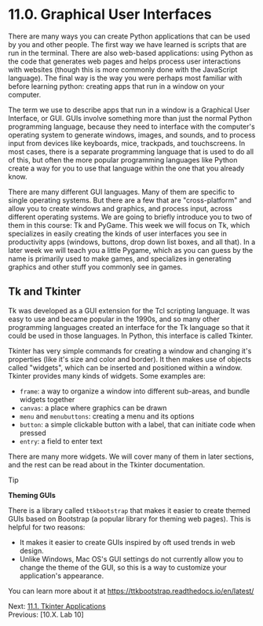 # 11.0. Graphical User Interfaces

There are many ways you can create Python applications that can be used by you and other people. The first way we have
learned is scripts that are run in the terminal. There are also web-based applications: using Python as the code that
generates web pages and helps process user interactions with websites (though this is more commonly done with the
JavaScript language). The final way is the way you were perhaps most familiar with before learning python: creating apps
that run in a window on your computer.

The term we use to describe apps that run in a window is a Graphical User Interface, or GUI. GUIs involve something more
than just the normal Python programming language, because they need to interface with the computer's operating system to
generate windows, images, and sounds, and to process input from devices like keyboards, mice, trackpads, and
touchscreens. In most cases, there is a separate programming language that is used to do all of this, but often the more
popular programming languages like Python create a way for you to use that language within the one that you already
know.

There are many different GUI languages. Many of them are specific to single operating systems. But there are a few that
are "cross-platform" and allow you to create windows and graphics, and process input, across different operating
systems. We are going to briefly introduce you to two of them in this course: Tk and PyGame. This week we will focus on
Tk, which specializes in easily creating the kinds of user interfaces you see in productivity apps (windows, buttons,
drop down list boxes, and all that). In a later week we will teach you a little Pygame, which as you can guess by the
name is primarily used to make games, and specializes in generating graphics and other stuff you commonly see in games.

## Tk and Tkinter

Tk was developed as a GUI extension for the Tcl scripting language. It was easy to use and became popular in the 1990s,
and so many other programming languages created an interface for the Tk language so that it could be used in those
languages. In Python, this interface is called Tkinter.

Tkinter has very simple commands for creating a window and changing it's properties (like it's size and color and
border). It then makes use of objects called "widgets", which can be inserted and positioned within a window. Tkinter
provides many kinds of widgets. Some examples are:

- `frame`: a way to organize a window into different sub-areas, and bundle widgets together
- `canvas`: a place where graphics can be drawn
- `menu` and `menubuttons`: creating a menu and its options
- `button`: a simple clickable button with a label, that can initiate code when pressed
- `entry`: a field to enter text

There are many more widgets. We will cover many of them in later sections, and the rest can be read about in the Tkinter
documentation.

> [!TIP]
> 
> **Theming GUIs**
> 
> There is a library called `ttkbootstrap` that makes it easier to create themed GUIs based on
> Bootstrap (a popular library for theming web pages). This is helpful for two reasons:
>
> - It makes it easier to create GUIs inspired by oft used trends in web design.
> - Unlike Windows, Mac OS's GUI settings do not currently allow you to change the theme of the GUI, so this is a way to customize
>   your application's appearance.
>
> You can learn more about it at https://ttkbootstrap.readthedocs.io/en/latest/

Next: [11.1. Tkinter Applications](11.1.%20Tkinter%20Applications.md)<br>
Previous: [10.X. Lab 10]
